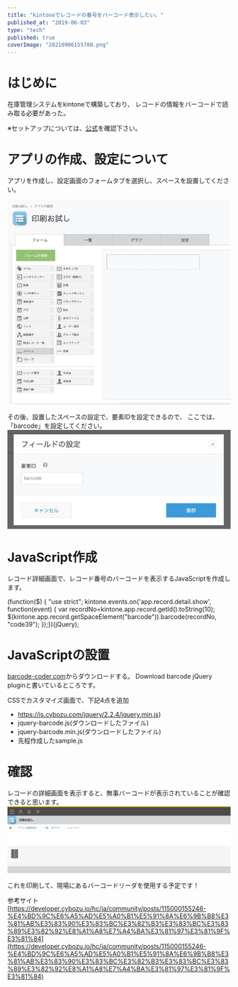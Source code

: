 ```yaml
---
title: "kintoneでレコードの番号をバーコード表示したい。"
published_at: "2019-06-03"
type: "tech"
published: true
coverImage: "20210906155700.png"
---
```


# はじめに

在庫管理システムをkintoneで構築しており、 レコードの情報をバーコードで読み取る必要があった。

※セットアップについては、[公式](https://kintone.cybozu.co.jp/)を確認下さい。

# アプリの作成、設定について

アプリを作成し、設定画面のフォームタブを選択し、スペースを設置してください。

![f:id:gdtypk:20210906155700p:plain](/images/20210906155700.png)

その後、設置したスペースの設定で、要素IDを設定できるので、 ここでは、「barcode」を設定してください。 ![f:id:gdtypk:20210906155711p:plain](/images/20210906155711.png)

# JavaScript作成

レコード詳細画面で、レコード番号のバーコードを表示するJavaScriptを作成します。

(function($) {
"use strict";
kintone.events.on('app.record.detail.show', function(event) {
var recordNo=kintone.app.record.getId().toString(10);
$(kintone.app.record.getSpaceElement("barcode")).barcode(recordNo, "code39");
});})(jQuery);

# JavaScriptの設置

[barcode-coder.com](https://barcode-coder.com/en/barcode-jquery-plugin-201.html)からダウンロードする。 Download barcode jQuery pluginと書いているところです。

CSSでカスタマイズ画面で、下記4点を追加

- https://js.cybozu.com/jquery/2.2.4/jquery.min.js)
- jquery-barcode.js(ダウンロードしたファイル)
- jquery-barcode.min.js(ダウンロードしたファイル)
- 先程作成したsample.js

# 確認

レコードの詳細画面を表示すると、無事バーコードが表示されていることが確認できると思います。 ![f:id:gdtypk:20210906155739p:plain](/images/20210906155739.png)

これを印刷して、現場にあるバーコードリーダを使用する予定です！

参考サイト [](https://developer.cybozu.io/hc/ja/community/posts/115000155246-%E4%BD%9C%E6%A5%AD%E5%A0%B1%E5%91%8A%E6%9B%B8%E3%81%AB%E3%83%90%E3%83%BC%E3%82%B3%E3%83%BC%E3%83%89%E3%82%92%E8%A1%A8%E7%A4%BA%E3%81%97%E3%81%9F%E3%81%84)[https://developer.cybozu.io/hc/ja/community/posts/115000155246-%E4%BD%9C%E6%A5%AD%E5%A0%B1%E5%91%8A%E6%9B%B8%E3%81%AB%E3%83%90%E3%83%BC%E3%82%B3%E3%83%BC%E3%83%89%E3%82%92%E8%A1%A8%E7%A4%BA%E3%81%97%E3%81%9F%E3%81%84](https://developer.cybozu.io/hc/ja/community/posts/115000155246-%E4%BD%9C%E6%A5%AD%E5%A0%B1%E5%91%8A%E6%9B%B8%E3%81%AB%E3%83%90%E3%83%BC%E3%82%B3%E3%83%BC%E3%83%89%E3%82%92%E8%A1%A8%E7%A4%BA%E3%81%97%E3%81%9F%E3%81%84)

